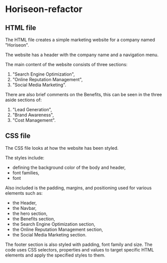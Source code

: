 
# Horiseon-refactor

## HTML file

The HTML file creates a simple marketing website for a company named "Horiseon". 

The website has a header with the company name and a navigation menu. 

The main content of the website consists of three sections: 
1. "Search Engine Optimization", 
2. "Online Reputation Management", 
3. "Social Media Marketing". 

There are also brief comments on the Benefits, this can be seen in the three aside sections of: 
1. "Lead Generation", 
2. "Brand Awareness",  
3. "Cost Management".

## CSS file

The CSS file looks at how the website has been styled. 

The styles include:
 - defining the background color of the body and header, 
 - font families,
 - font
 
 Also included is the padding, margins, and positioning used for various elements such as:
 - the Header,
 - the Navbar, 
 - the hero section, 
 - the Benefits section,
 - the Search Engine Optimization section, 
 - the Online Reputation Management section,
 - the Social Media Marketing section. 

The footer section is also styled with padding, font family and size. The code uses CSS selectors, properties and values to target specific HTML elements and apply the specified styles to them.